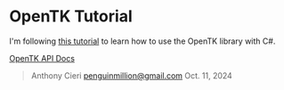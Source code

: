 
# OpenTK Tutorial

I'm following [this tutorial](https://youtube.com/playlist?list=PLvN4CrYN-8i6fPOfPgS8YsoncOYZql9p8) to learn how to use the OpenTK library with C#.

[OpenTK API Docs](https://opentk.net/api/index.html)

> Anthony Cieri [penguinmillion@gmail.com](penguinmillion@gmail.com)
> Oct. 11, 2024
